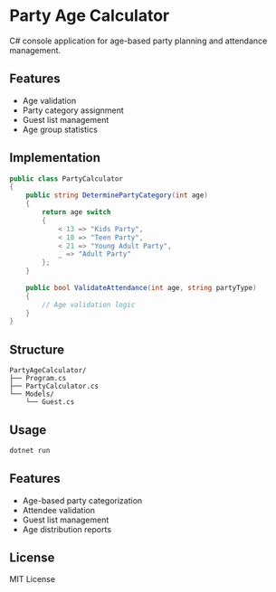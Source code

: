 # Party Age Calculator

C# console application for age-based party planning and attendance management.

## Features
- Age validation
- Party category assignment
- Guest list management
- Age group statistics

## Implementation
```csharp
public class PartyCalculator
{
    public string DeterminePartyCategory(int age)
    {
        return age switch
        {
            < 13 => "Kids Party",
            < 18 => "Teen Party",
            < 21 => "Young Adult Party",
            _ => "Adult Party"
        };
    }
    
    public bool ValidateAttendance(int age, string partyType)
    {
        // Age validation logic
    }
}
```

## Structure
```
PartyAgeCalculator/
├── Program.cs
├── PartyCalculator.cs
└── Models/
    └── Guest.cs
```

## Usage
```bash
dotnet run
```

## Features
- Age-based party categorization
- Attendee validation
- Guest list management
- Age distribution reports

## License
MIT License
